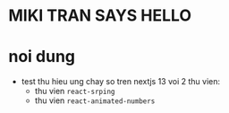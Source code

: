 # MIKI TRAN SAYS HELLO

# noi dung

- test thu hieu ung chay so tren nextjs 13 voi 2 thu vien:
  - thu vien `react-srping`
  - thu vien `react-animated-numbers `
